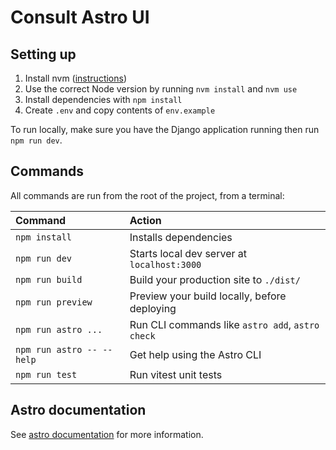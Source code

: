 # Consult Astro UI

## Setting up

1. Install nvm ([instructions](https://github.com/nvm-sh/nvm?tab=readme-ov-file#install--update-script))
2. Use the correct Node version by running `nvm install` and `nvm use`
3. Install dependencies with `npm install`
4. Create `.env` and copy contents of `env.example`

To run locally, make sure you have the Django application running then run `npm run dev`.

## Commands

All commands are run from the root of the project, from a terminal:

| Command                   | Action                                           |
| :------------------------ | :----------------------------------------------- |
| `npm install`             | Installs dependencies                            |
| `npm run dev`             | Starts local dev server at `localhost:3000`      |
| `npm run build`           | Build your production site to `./dist/`          |
| `npm run preview`         | Preview your build locally, before deploying     |
| `npm run astro ...`       | Run CLI commands like `astro add`, `astro check` |
| `npm run astro -- --help` | Get help using the Astro CLI                     |
| `npm run test`            | Run vitest unit tests                            |

## Astro documentation

See [astro documentation](https://docs.astro.build) for more information.
